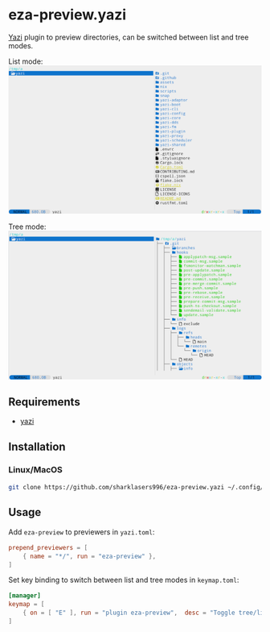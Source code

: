 # eza-preview.yazi

[Yazi](https://github.com/sxyazi/yazi) plugin to preview directories, can be switched between list and tree modes.

List mode:
![list.png](list.png)

Tree mode:
![tree.png](tree.png)

## Requirements

- [yazi](https://github.com/sxyazi/yazi)

## Installation

### Linux/MacOS

```sh
git clone https://github.com/sharklasers996/eza-preview.yazi ~/.config/yazi/plugins/eza-preview.yazi
```

## Usage

Add `eza-preview` to previewers in `yazi.toml`:

```toml
prepend_previewers = [
	{ name = "*/", run = "eza-preview" },
]
```

Set key binding to switch between list and tree modes in `keymap.toml`:

```toml
[manager]
keymap = [
	{ on = [ "E" ], run = "plugin eza-preview",  desc = "Toggle tree/list dir preview" },
]
```
